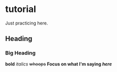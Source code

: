 # tutorial
Just practicing here. 
## Heading
### Big Heading
**bold**
*italics*
~~whoops~~
**Focus on what I'm saying *here***


